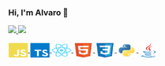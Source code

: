 ### Hi, I'm Alvaro 👋

 <div>
  <a href="https://github.com/brutusdev">
  <img height="180em" src="https://github-readme-stats.vercel.app/api?username=brutusdev&show_icons=true&theme=dracula&include_all_commits=true&count_private=true"/>
  <img height="180em" src="https://github-readme-stats.vercel.app/api/top-langs/?username=brutusdev&layout=compact&langs_count=7&theme=dracula"/>
</div>
<div style="display: inline_block"><br>
  <img align="center" alt="Brutus-Js" height="30" width="40" src="https://raw.githubusercontent.com/devicons/devicon/master/icons/javascript/javascript-plain.svg">
  <img align="center" alt="Brutus-Ts" height="30" width="40" src="https://raw.githubusercontent.com/devicons/devicon/master/icons/typescript/typescript-plain.svg">
  <img align="center" alt="Brutus-React" height="30" width="40" src="https://raw.githubusercontent.com/devicons/devicon/master/icons/react/react-original.svg">
  <img align="center" alt="Brutus-HTML" height="30" width="40" src="https://raw.githubusercontent.com/devicons/devicon/master/icons/html5/html5-original.svg">
  <img align="center" alt="Brutus-CSS" height="30" width="40" src="https://raw.githubusercontent.com/devicons/devicon/master/icons/css3/css3-original.svg">
  <img align="center" alt="Brutus-Python" height="30" width="40" src="https://raw.githubusercontent.com/devicons/devicon/master/icons/python/python-original.svg"> 
 <img align="center" alt="Brutus-Java" height="30" width="40" src="https://raw.githubusercontent.com/devicons/devicon/master/icons/java/java-original.svg"> 
</div>
  

